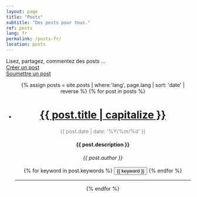 ```yaml
---
layout: page
title: "Posts"
subtitle: "Des posts pour tous."
ref: posts
lang: fr
permalink: /posts-fr/
location: posts
---
```


<div class="header-page-image-posts">
    <div class="row">
        <div class="col-xs-12 slogan">
            Lisez, partagez, commentez des posts ...
        </div>
        <div class="col-xs-6">
            <a class="btn btn-white" href="/create-post-fr/">Créer un post</a>
        </div>
        <div class="col-xs-6">
            <a class="btn btn-green" href="https://goo.gl/forms/4Hs3YYuanEdzzsSv2">Soumettre un post</a>
        </div>
    </div>
</div>

<div class="list-posts">
    <ul class="no-style" style="text-align:center">
      {% assign posts = site.posts | where:'lang', page.lang | sort: 'date' | reverse %}
      {% for post in posts %}
        <li> 
          <h1><a href="{{ post.url }}">{{ post.title | capitalize }}</a></h1>
            <span style="color:grey">{{ post.date | date: '%Y/%m/%d' }}</span> <br>
            <h4>{{ post.description }}</h4>
           <i>{{ post.author }}</i><br><br>
          {% for keyword in post.keywords %}
            <button>{{ keyword }}</button>
          {% endfor %}
        </li>
        <hr>
      {% endfor %}
    </ul>
 </div>